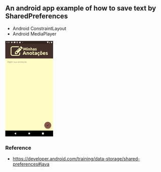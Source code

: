 ## An android app example of how to save text by SharedPreferences

* Android ConstraintLayout
* Android MediaPlayer

<img src="Screenshot_20210506_212809.png" width="30%">

### Reference
* https://developer.android.com/training/data-storage/shared-preferences#java
